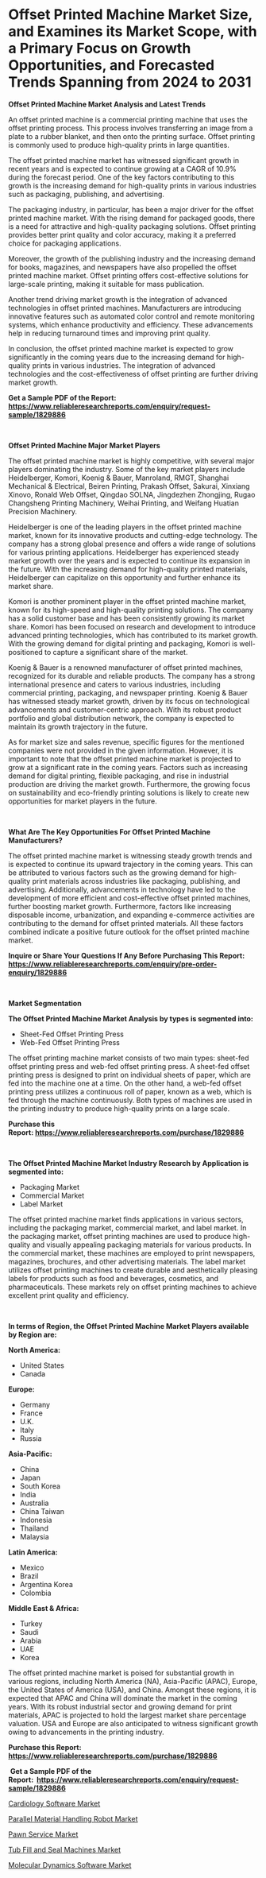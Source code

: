 <p><h1>Offset Printed Machine Market Size, and Examines its Market Scope, with a Primary Focus on Growth Opportunities, and Forecasted Trends Spanning from 2024 to 2031</h1></p><p><strong>Offset Printed Machine Market Analysis and Latest Trends</strong></p>
<p><p>An offset printed machine is a commercial printing machine that uses the offset printing process. This process involves transferring an image from a plate to a rubber blanket, and then onto the printing surface. Offset printing is commonly used to produce high-quality prints in large quantities.</p><p>The offset printed machine market has witnessed significant growth in recent years and is expected to continue growing at a CAGR of 10.9% during the forecast period. One of the key factors contributing to this growth is the increasing demand for high-quality prints in various industries such as packaging, publishing, and advertising.</p><p>The packaging industry, in particular, has been a major driver for the offset printed machine market. With the rising demand for packaged goods, there is a need for attractive and high-quality packaging solutions. Offset printing provides better print quality and color accuracy, making it a preferred choice for packaging applications.</p><p>Moreover, the growth of the publishing industry and the increasing demand for books, magazines, and newspapers have also propelled the offset printed machine market. Offset printing offers cost-effective solutions for large-scale printing, making it suitable for mass publication.</p><p>Another trend driving market growth is the integration of advanced technologies in offset printed machines. Manufacturers are introducing innovative features such as automated color control and remote monitoring systems, which enhance productivity and efficiency. These advancements help in reducing turnaround times and improving print quality.</p><p>In conclusion, the offset printed machine market is expected to grow significantly in the coming years due to the increasing demand for high-quality prints in various industries. The integration of advanced technologies and the cost-effectiveness of offset printing are further driving market growth.</p></p>
<p><strong>Get a Sample PDF of the Report:&nbsp; <a href="https://www.reliableresearchreports.com/enquiry/request-sample/1829886">https://www.reliableresearchreports.com/enquiry/request-sample/1829886</a></strong></p>
<p>&nbsp;</p>
<p><strong>Offset Printed Machine Major Market Players</strong></p>
<p><p>The offset printed machine market is highly competitive, with several major players dominating the industry. Some of the key market players include Heidelberger, Komori, Koenig & Bauer, Manroland, RMGT, Shanghai Mechanical & Electrical, Beiren Printing, Prakash Offset, Sakurai, Xinxiang Xinovo, Ronald Web Offset, Qingdao SOLNA, Jingdezhen Zhongjing, Rugao Changsheng Printing Machinery, Weihai Printing, and Weifang Huatian Precision Machinery.</p><p>Heidelberger is one of the leading players in the offset printed machine market, known for its innovative products and cutting-edge technology. The company has a strong global presence and offers a wide range of solutions for various printing applications. Heidelberger has experienced steady market growth over the years and is expected to continue its expansion in the future. With the increasing demand for high-quality printed materials, Heidelberger can capitalize on this opportunity and further enhance its market share.</p><p>Komori is another prominent player in the offset printed machine market, known for its high-speed and high-quality printing solutions. The company has a solid customer base and has been consistently growing its market share. Komori has been focused on research and development to introduce advanced printing technologies, which has contributed to its market growth. With the growing demand for digital printing and packaging, Komori is well-positioned to capture a significant share of the market.</p><p>Koenig & Bauer is a renowned manufacturer of offset printed machines, recognized for its durable and reliable products. The company has a strong international presence and caters to various industries, including commercial printing, packaging, and newspaper printing. Koenig & Bauer has witnessed steady market growth, driven by its focus on technological advancements and customer-centric approach. With its robust product portfolio and global distribution network, the company is expected to maintain its growth trajectory in the future.</p><p>As for market size and sales revenue, specific figures for the mentioned companies were not provided in the given information. However, it is important to note that the offset printed machine market is projected to grow at a significant rate in the coming years. Factors such as increasing demand for digital printing, flexible packaging, and rise in industrial production are driving the market growth. Furthermore, the growing focus on sustainability and eco-friendly printing solutions is likely to create new opportunities for market players in the future.</p></p>
<p>&nbsp;</p>
<p><strong>What Are The Key Opportunities For Offset Printed Machine Manufacturers?</strong></p>
<p><p>The offset printed machine market is witnessing steady growth trends and is expected to continue its upward trajectory in the coming years. This can be attributed to various factors such as the growing demand for high-quality print materials across industries like packaging, publishing, and advertising. Additionally, advancements in technology have led to the development of more efficient and cost-effective offset printed machines, further boosting market growth. Furthermore, factors like increasing disposable income, urbanization, and expanding e-commerce activities are contributing to the demand for offset printed materials. All these factors combined indicate a positive future outlook for the offset printed machine market.</p></p>
<p><strong>Inquire or Share Your Questions If Any Before Purchasing This Report: <a href="https://www.reliableresearchreports.com/enquiry/pre-order-enquiry/1829886">https://www.reliableresearchreports.com/enquiry/pre-order-enquiry/1829886</a></strong></p>
<p>&nbsp;</p>
<p><strong>Market Segmentation</strong></p>
<p><strong>The Offset Printed Machine Market Analysis by types is segmented into:</strong></p>
<p><ul><li>Sheet-Fed Offset Printing Press</li><li>Web-Fed Offset Printing Press</li></ul></p>
<p><p>The offset printing machine market consists of two main types: sheet-fed offset printing press and web-fed offset printing press. A sheet-fed offset printing press is designed to print on individual sheets of paper, which are fed into the machine one at a time. On the other hand, a web-fed offset printing press utilizes a continuous roll of paper, known as a web, which is fed through the machine continuously. Both types of machines are used in the printing industry to produce high-quality prints on a large scale.</p></p>
<p><strong>Purchase this Report:&nbsp;<a href="https://www.reliableresearchreports.com/purchase/1829886">https://www.reliableresearchreports.com/purchase/1829886</a></strong></p>
<p>&nbsp;</p>
<p><strong>The Offset Printed Machine Market Industry Research by Application is segmented into:</strong></p>
<p><ul><li>Packaging Market</li><li>Commercial Market</li><li>Label Market</li></ul></p>
<p><p>The offset printed machine market finds applications in various sectors, including the packaging market, commercial market, and label market. In the packaging market, offset printing machines are used to produce high-quality and visually appealing packaging materials for various products. In the commercial market, these machines are employed to print newspapers, magazines, brochures, and other advertising materials. The label market utilizes offset printing machines to create durable and aesthetically pleasing labels for products such as food and beverages, cosmetics, and pharmaceuticals. These markets rely on offset printing machines to achieve excellent print quality and efficiency.</p></p>
<p>&nbsp;</p>
<p><strong>In terms of Region, the Offset Printed Machine Market Players available by Region are:</strong></p>
<p>
    <p> <strong> North America: </strong>
        <ul>
            <li>United States</li>
            <li>Canada</li>
        </ul>
        </p> 
    <p> <strong> Europe: </strong>
        <ul>
            <li>Germany</li>
            <li>France</li>
            <li>U.K.</li>
            <li>Italy</li>
            <li>Russia</li>
        </ul>
        </p> 
    <p> <strong> Asia-Pacific: </strong>
        <ul>
            <li>China</li>
            <li>Japan</li>
            <li>South Korea</li>
            <li>India</li>
            <li>Australia</li>
            <li>China Taiwan</li>
            <li>Indonesia</li>
            <li>Thailand</li>
            <li>Malaysia</li>
        </ul>
        </p> 
    <p> <strong> Latin America: </strong>
        <ul>
            <li>Mexico</li>
            <li>Brazil</li>
            <li>Argentina Korea</li>
            <li>Colombia</li>
        </ul>
        </p> 
    <p> <strong> Middle East & Africa: </strong>
        <ul>
            <li>Turkey</li>
            <li>Saudi</li>
            <li>Arabia</li>
            <li>UAE</li>
            <li>Korea</li>
        </ul>
    </p>
    </p>
<p><p>The offset printed machine market is poised for substantial growth in various regions, including North America (NA), Asia-Pacific (APAC), Europe, the United States of America (USA), and China. Amongst these regions, it is expected that APAC and China will dominate the market in the coming years. With its robust industrial sector and growing demand for print materials, APAC is projected to hold the largest market share percentage valuation. USA and Europe are also anticipated to witness significant growth owing to advancements in the printing industry.</p></p>
<p><strong>Purchase this Report: <a href="https://www.reliableresearchreports.com/purchase/1829886">https://www.reliableresearchreports.com/purchase/1829886</a></strong></p>
<p>&nbsp;<strong>Get a Sample PDF of the Report:&nbsp;&nbsp;<a href="https://www.reliableresearchreports.com/enquiry/request-sample/1829886">https://www.reliableresearchreports.com/enquiry/request-sample/1829886</a></strong></p>
<p><strong></strong></p>
<p><p><a href="https://medium.com/@franceshill52/cardiology-software-market-insight-market-trends-growth-forecasted-from-2023-to-2030-4cc2ddfef90c">Cardiology Software Market</a></p><p><a href="https://github.com/jhcraigie/Market-Research-Report-List-1/blob/main/parallel-material-handling-robot-market.md">Parallel Material Handling Robot Market</a></p><p><a href="https://medium.com/@franceshill52/pawn-service-market-exploring-market-share-market-trends-and-future-growth-7cb255fd64fe">Pawn Service Market</a></p><p><a href="https://github.com/Triciasol/Market-Research-Report-List-1/blob/main/tub-fill-and-seal-machines-market.md">Tub Fill and Seal Machines Market</a></p><p><a href="https://medium.com/@franceshill52/molecular-dynamics-software-market-trends-forecast-and-competitive-analysis-to-2030-0c6026b5d15c">Molecular Dynamics Software Market</a></p></p>